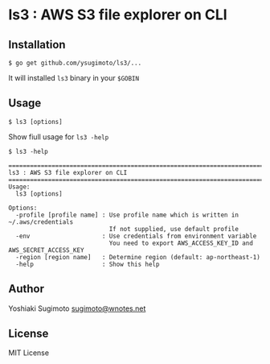 # ls3 : AWS S3 file explorer on CLI

## Installation

```
$ go get github.com/ysugimoto/ls3/...
```

It will installed `ls3` binary in your `$GOBIN`

## Usage

```
$ ls3 [options]
```

Show fiull usage for `ls3 -help`

```
$ ls3 -help

========================================================================
ls3 : AWS S3 file explorer on CLI
========================================================================
Usage:
  ls3 [options]

Options:
  -profile [profile name] : Use profile name which is written in ~/.aws/credentials
                            If not supplied, use default profile
  -env                    : Use credentials from environment variable
                            You need to export AWS_ACCESS_KEY_ID and AWS_SECRET_ACCESS_KEY
  -region [region name]   : Determine region (default: ap-northeast-1)
  -help                   : Show this help
```

## Author

Yoshiaki Sugimoto <sugimoto@wnotes.net>

## License

MIT License
